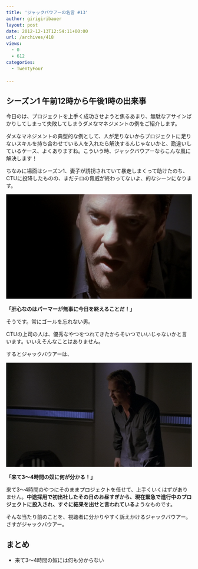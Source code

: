 ```yaml
---
title: 'ジャックバウアーの名言 #13'
author: girigiribauer
layout: post
date: 2012-12-13T12:54:11+00:00
url: /archives/418
views:
  - 0
  - 612
categories:
  - TwentyFour

---
```

## シーズン1 午前12時から午後1時の出来事

今日のは、プロジェクトを上手く成功させようと焦るあまり、無駄なアサインばかりしてしまって失敗してしまうダメなマネジメントの例をご紹介します。

ダメなマネジメントの典型的な例として、人が足りないからプロジェクトに足りないスキルを持ち合わせている人を入れたら解決するんじゃないかと、勘違いしているケース、よくありますね。こういう時、ジャックバウアーならこんな風に解決します！

ちなみに場面はシーズン1、妻子が誘拐されていて暴走しまくって助けたのち、CTUに投降したものの、まだテロの脅威が終わってないよ、的なシーンになります。

![「肝心なのはパーマーが無事に今日を終えることだ！」][1]

**「肝心なのはパーマーが無事に今日を終えることだ！」**

そうです。常にゴールを忘れない男。

CTUの上司の人は、優秀なやつをつれてきたからそいつでいいじゃないかと言います。いいえそんなことはありません。

するとジャックバウアーは、

![「来て3〜4時間の奴に何が分かる！」][2]

**「来て3〜4時間の奴に何が分かる！」**

来て3〜4時間のやつにそのままプロジェクトを任せて、上手くいくはずがありません。**中途採用で初出社したその日のお昼すぎから、現在緊急で進行中のプロジェクトに投入され、すぐに結果を出せと言われている**ようなものです。

そんな当たり前のことを、視聴者に分かりやすく訴えかけるジャックバウアー。さすがジャックバウアー。

## まとめ

  * 来て3〜4時間の奴には何も分からない

 [1]: /img/2012/12/24advent13-012.png
 [2]: /img/2012/12/24advent13-022.png

